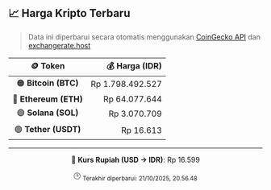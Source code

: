 

<!-- HARGA_KRIPTO -->
## 📈 Harga Kripto Terbaru

> Data ini diperbarui secara otomatis menggunakan [CoinGecko API](https://www.coingecko.com/) dan [exchangerate.host](https://exchangerate.host/)

<div align="center">

| 🪙 Token | 💰 Harga (IDR) |
|:------:|---------------:|
| 🟠 **Bitcoin (BTC)**   | Rp 1.798.492.527 |
| 🔵 **Ethereum (ETH)**  | Rp 64.077.644 |
| 🟣 **Solana (SOL)**    | Rp 3.070.709 |
| 🟢 **Tether (USDT)**   | Rp 16.613 |

---

💱 **Kurs Rupiah (USD → IDR)**: Rp 16.599

🕒 <sub>Terakhir diperbarui: 21/10/2025, 20.56.48</sub>

</div>
<!-- /HARGA_KRIPTO -->